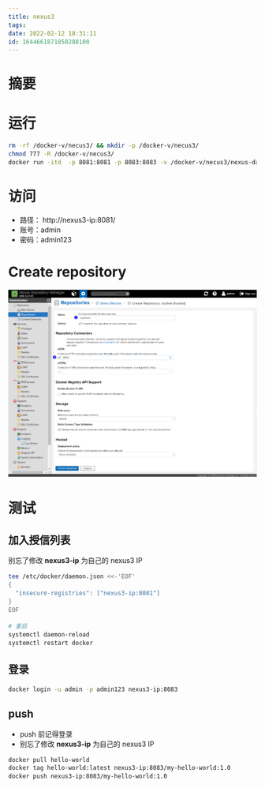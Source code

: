 ```yaml
---
title: nexus3
tags: 
date: 2022-02-12 18:31:11
id: 1644661871858288100
---
```

# 摘要



# 运行

```sh
rm -rf /docker-v/necus3/ && mkdir -p /docker-v/necus3/
chmod 777 -R /docker-v/necus3/
docker run -itd  -p 8081:8081 -p 8083:8083 -v /docker-v/necus3/nexus-data:/nexus-data --privileged=true --restart=always --name=nexus3 sonatype/nexus3:3.2.1
```

# 访问

- 路径： http://nexus3-ip:8081/
- 账号：admin
- 密码：admin123

# Create repository

![image-20220212203136223](assets/images/image-20220212203136223.png)

# 测试

## 加入授信列表

别忘了修改 **nexus3-ip** 为自己的 nexus3 IP

```sh
tee /etc/docker/daemon.json <<-'EOF'
{
  "insecure-registries": ["nexus3-ip:8081"]
}
EOF

# 重启
systemctl daemon-reload
systemctl restart docker
```

## 登录

```sh
docker login -u admin -p admin123 nexus3-ip:8083
```

## push 

- push 前记得登录
- 别忘了修改 **nexus3-ip** 为自己的 nexus3 IP

```sh
docker pull hello-world
docker tag hello-world:latest nexus3-ip:8083/my-hello-world:1.0
docker push nexus3-ip:8083/my-hello-world:1.0
```























